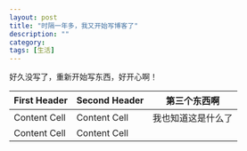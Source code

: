 ```yaml
---
layout: post
title: "时隔一年多，我又开始写博客了"
description: ""
category: 
tags: [生活]
---
```


好久没写了，重新开始写东西，好开心啊！

First Header  | Second Header | 第三个东西啊
------------- | ------------- | -------------
Content Cell  | Content Cell  | 我也知道这是什么了
Content Cell  | Content Cell